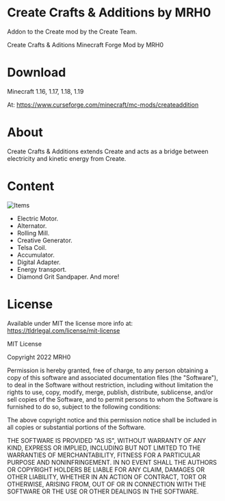 # Create Crafts &amp; Additions by MRH0
Addon to the Create mod by the Create Team.

Create Crafts & Aditions
Minecraft Forge Mod by MRH0

# Download

Minecraft 1.16, 1.17, 1.18, 1.19

At: https://www.curseforge.com/minecraft/mc-mods/createaddition

# About

Create Crafts & Additions extends Create and acts as a bridge between electricity and kinetic energy from Create.

# Content

![Items](https://media.forgecdn.net/attachments/635/284/cca_20230317a.png)

- Electric Motor.
- Alternator.
- Rolling Mill.
- Creative Generator.
- Telsa Coil.
- Accumulator.
- Digital Adapter.
- Energy transport.
- Diamond Grit Sandpaper.
And more!

# License

Available under MIT the license more info at: https://tldrlegal.com/license/mit-license

MIT License

Copyright 2022 MRH0

Permission is hereby granted, free of charge, to any person obtaining a copy
of this software and associated documentation files (the "Software"), to deal
in the Software without restriction, including without limitation the rights
to use, copy, modify, merge, publish, distribute, sublicense, and/or sell
copies of the Software, and to permit persons to whom the Software is
furnished to do so, subject to the following conditions:

The above copyright notice and this permission notice shall be included in all
copies or substantial portions of the Software.

THE SOFTWARE IS PROVIDED "AS IS", WITHOUT WARRANTY OF ANY KIND, EXPRESS OR
IMPLIED, INCLUDING BUT NOT LIMITED TO THE WARRANTIES OF MERCHANTABILITY,
FITNESS FOR A PARTICULAR PURPOSE AND NONINFRINGEMENT. IN NO EVENT SHALL THE
AUTHORS OR COPYRIGHT HOLDERS BE LIABLE FOR ANY CLAIM, DAMAGES OR OTHER
LIABILITY, WHETHER IN AN ACTION OF CONTRACT, TORT OR OTHERWISE, ARISING FROM,
OUT OF OR IN CONNECTION WITH THE SOFTWARE OR THE USE OR OTHER DEALINGS IN THE
SOFTWARE.
